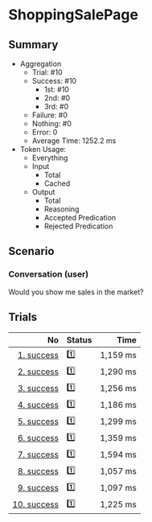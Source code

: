 # ShoppingSalePage
## Summary
  - Aggregation
    - Trial: #10
    - Success: #10
      - 1st: #10
      - 2nd: #0
      - 3rd: #0
    - Failure: #0
    - Nothing: #0
    - Error: 0
    - Average Time: 1252.2 ms
  - Token Usage:
    - Everything
    - Input
      - Total
      - Cached
    - Output
      - Total
      - Reasoning
      - Accepted Predication
      - Rejected Predication

## Scenario
### Conversation (user)
Would you show me sales in the market?

## Trials
No | Status | Time
---:|:-------|------:
[1. success](./trials/1.success.json) | 1️⃣ | 1,159 ms
[2. success](./trials/2.success.json) | 1️⃣ | 1,290 ms
[3. success](./trials/3.success.json) | 1️⃣ | 1,256 ms
[4. success](./trials/4.success.json) | 1️⃣ | 1,186 ms
[5. success](./trials/5.success.json) | 1️⃣ | 1,299 ms
[6. success](./trials/6.success.json) | 1️⃣ | 1,359 ms
[7. success](./trials/7.success.json) | 1️⃣ | 1,594 ms
[8. success](./trials/8.success.json) | 1️⃣ | 1,057 ms
[9. success](./trials/9.success.json) | 1️⃣ | 1,097 ms
[10. success](./trials/10.success.json) | 1️⃣ | 1,225 ms